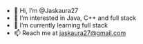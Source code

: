 - 👋 Hi, I’m @Jaskaura27
- 👀 I’m interested in Java, C++ and full stack
- 🌱 I’m currently learning full stack
- 📫 Reach me at jaskaura27@gmail.com

<!---
Jaskaura27/Jaskaura27 is a ✨ special ✨ repository because its `README.md` (this file) appears on your GitHub profile.
You can click the Preview link to take a look at your changes.
--->
